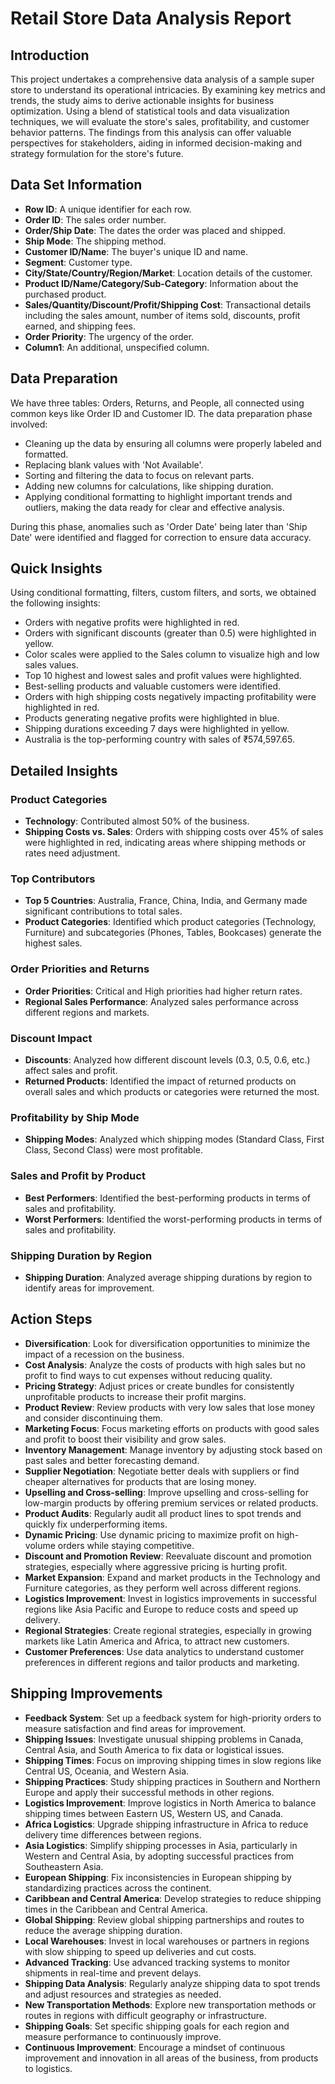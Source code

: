 # Retail Store Data Analysis Report

## Introduction

This project undertakes a comprehensive data analysis of a sample super store to understand its operational intricacies. By examining key metrics and trends, the study aims to derive actionable insights for business optimization. Using a blend of statistical tools and data visualization techniques, we will evaluate the store's sales, profitability, and customer behavior patterns. The findings from this analysis can offer valuable perspectives for stakeholders, aiding in informed decision-making and strategy formulation for the store's future.

## Data Set Information

- **Row ID**: A unique identifier for each row.
- **Order ID**: The sales order number.
- **Order/Ship Date**: The dates the order was placed and shipped.
- **Ship Mode**: The shipping method.
- **Customer ID/Name**: The buyer's unique ID and name.
- **Segment**: Customer type.
- **City/State/Country/Region/Market**: Location details of the customer.
- **Product ID/Name/Category/Sub-Category**: Information about the purchased product.
- **Sales/Quantity/Discount/Profit/Shipping Cost**: Transactional details including the sales amount, number of items sold, discounts, profit earned, and shipping fees.
- **Order Priority**: The urgency of the order.
- **Column1**: An additional, unspecified column.

## Data Preparation

We have three tables: Orders, Returns, and People, all connected using common keys like Order ID and Customer ID. The data preparation phase involved:

- Cleaning up the data by ensuring all columns were properly labeled and formatted.
- Replacing blank values with 'Not Available'.
- Sorting and filtering the data to focus on relevant parts.
- Adding new columns for calculations, like shipping duration.
- Applying conditional formatting to highlight important trends and outliers, making the data ready for clear and effective analysis.

During this phase, anomalies such as 'Order Date' being later than 'Ship Date' were identified and flagged for correction to ensure data accuracy.

## Quick Insights

Using conditional formatting, filters, custom filters, and sorts, we obtained the following insights:

- Orders with negative profits were highlighted in red.
- Orders with significant discounts (greater than 0.5) were highlighted in yellow.
- Color scales were applied to the Sales column to visualize high and low sales values.
- Top 10 highest and lowest sales and profit values were highlighted.
- Best-selling products and valuable customers were identified.
- Orders with high shipping costs negatively impacting profitability were highlighted in red.
- Products generating negative profits were highlighted in blue.
- Shipping durations exceeding 7 days were highlighted in yellow.
- Australia is the top-performing country with sales of ₹574,597.65.

## Detailed Insights

### Product Categories

- **Technology**: Contributed almost 50% of the business.
- **Shipping Costs vs. Sales**: Orders with shipping costs over 45% of sales were highlighted in red, indicating areas where shipping methods or rates need adjustment.

### Top Contributors

- **Top 5 Countries**: Australia, France, China, India, and Germany made significant contributions to total sales.
- **Product Categories**: Identified which product categories (Technology, Furniture) and subcategories (Phones, Tables, Bookcases) generate the highest sales.

### Order Priorities and Returns

- **Order Priorities**: Critical and High priorities had higher return rates.
- **Regional Sales Performance**: Analyzed sales performance across different regions and markets.

### Discount Impact

- **Discounts**: Analyzed how different discount levels (0.3, 0.5, 0.6, etc.) affect sales and profit.
- **Returned Products**: Identified the impact of returned products on overall sales and which products or categories were returned the most.

### Profitability by Ship Mode

- **Shipping Modes**: Analyzed which shipping modes (Standard Class, First Class, Second Class) were most profitable.

### Sales and Profit by Product

- **Best Performers**: Identified the best-performing products in terms of sales and profitability.
- **Worst Performers**: Identified the worst-performing products in terms of sales and profitability.

### Shipping Duration by Region

- **Shipping Duration**: Analyzed average shipping durations by region to identify areas for improvement.

## Action Steps

- **Diversification**: Look for diversification opportunities to minimize the impact of a recession on the business.
- **Cost Analysis**: Analyze the costs of products with high sales but no profit to find ways to cut expenses without reducing quality.
- **Pricing Strategy**: Adjust prices or create bundles for consistently unprofitable products to increase their profit margins.
- **Product Review**: Review products with very low sales that lose money and consider discontinuing them.
- **Marketing Focus**: Focus marketing efforts on products with good sales and profit to boost their visibility and grow sales.
- **Inventory Management**: Manage inventory by adjusting stock based on past sales and better forecasting demand.
- **Supplier Negotiation**: Negotiate better deals with suppliers or find cheaper alternatives for products that are losing money.
- **Upselling and Cross-selling**: Improve upselling and cross-selling for low-margin products by offering premium services or related products.
- **Product Audits**: Regularly audit all product lines to spot trends and quickly fix underperforming items.
- **Dynamic Pricing**: Use dynamic pricing to maximize profit on high-volume orders while staying competitive.
- **Discount and Promotion Review**: Reevaluate discount and promotion strategies, especially where aggressive pricing is hurting profit.
- **Market Expansion**: Expand and market products in the Technology and Furniture categories, as they perform well across different regions.
- **Logistics Improvement**: Invest in logistics improvements in successful regions like Asia Pacific and Europe to reduce costs and speed up delivery.
- **Regional Strategies**: Create regional strategies, especially in growing markets like Latin America and Africa, to attract new customers.
- **Customer Preferences**: Use data analytics to understand customer preferences in different regions and tailor products and marketing.

## Shipping Improvements

- **Feedback System**: Set up a feedback system for high-priority orders to measure satisfaction and find areas for improvement.
- **Shipping Issues**: Investigate unusual shipping problems in Canada, Central Asia, and South America to fix data or logistical issues.
- **Shipping Times**: Focus on improving shipping times in slow regions like Central US, Oceania, and Western Asia.
- **Shipping Practices**: Study shipping practices in Southern and Northern Europe and apply their successful methods in other regions.
- **Logistics Improvement**: Improve logistics in North America to balance shipping times between Eastern US, Western US, and Canada.
- **Africa Logistics**: Upgrade shipping infrastructure in Africa to reduce delivery time differences between regions.
- **Asia Logistics**: Simplify shipping processes in Asia, particularly in Western and Central Asia, by adopting successful practices from Southeastern Asia.
- **European Shipping**: Fix inconsistencies in European shipping by standardizing practices across the continent.
- **Caribbean and Central America**: Develop strategies to reduce shipping times in the Caribbean and Central America.
- **Global Shipping**: Review global shipping partnerships and routes to reduce the average shipping duration.
- **Local Warehouses**: Invest in local warehouses or partners in regions with slow shipping to speed up deliveries and cut costs.
- **Advanced Tracking**: Use advanced tracking systems to monitor shipments in real-time and prevent delays.
- **Shipping Data Analysis**: Regularly analyze shipping data to spot trends and adjust resources and strategies as needed.
- **New Transportation Methods**: Explore new transportation methods or routes in regions with difficult geography or infrastructure.
- **Shipping Goals**: Set specific shipping goals for each region and measure performance to continuously improve.
- **Continuous Improvement**: Encourage a mindset of continuous improvement and innovation in all areas of the business, from products to logistics.

